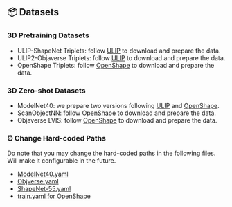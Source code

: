 ## 📦 Datasets

### 3D Pretraining Datasets
- ULIP-ShapeNet Triplets: follow [ULIP](https://github.com/salesforce/ULIP) to download and prepare the data.
- ULIP2-Objaverse Triplets: follow [ULIP](https://github.com/salesforce/ULIP) to download and prepare the data.
- OpenShape Triplets: follow [OpenShape](https://github.com/Colin97/OpenShape_code) to download and prepare the data.

### 3D Zero-shot Datasets
- ModelNet40: we prepare two versions following [ULIP](https://github.com/salesforce/ULIP) and [OpenShape](https://github.com/Colin97/OpenShape_code).
- ScanObjectNN: follow [OpenShape](https://github.com/Colin97/OpenShape_code) to download and prepare the data.
- Objaverse LVIS: follow [OpenShape](https://github.com/Colin97/OpenShape_code) to download and prepare the data.

### ⏰ Change Hard-coded Paths
Do note that you may change the hard-coded paths in the following files. Will make it configurable in the future.
- [ModelNet40.yaml](open_clip/src/open_clip/modal_3d/data/ModelNet40.yaml)
- [Objverse.yaml](open_clip/src/open_clip/modal_3d/data/Objverse.yaml)
- [ShapeNet-55.yaml](open_clip/src/open_clip/modal_3d/data/ShapeNet-55.yaml)
- [train.yaml for OpenShape](/group/30042/weixian/code/release/ViT-Lens/OpenShape/src/configs/train.yaml)
